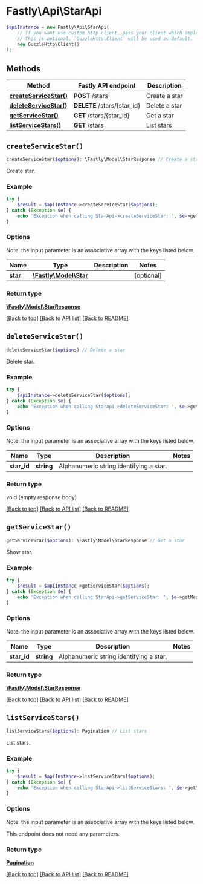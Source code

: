 # Fastly\Api\StarApi


```php
$apiInstance = new Fastly\Api\StarApi(
    // If you want use custom http client, pass your client which implements `GuzzleHttp\ClientInterface`.
    // This is optional, `GuzzleHttp\Client` will be used as default.
    new GuzzleHttp\Client()
);
```

## Methods

Method | Fastly API endpoint | Description
------------- | ------------- | -------------
[**createServiceStar()**](StarApi.md#createServiceStar) | **POST** /stars | Create a star
[**deleteServiceStar()**](StarApi.md#deleteServiceStar) | **DELETE** /stars/{star_id} | Delete a star
[**getServiceStar()**](StarApi.md#getServiceStar) | **GET** /stars/{star_id} | Get a star
[**listServiceStars()**](StarApi.md#listServiceStars) | **GET** /stars | List stars


## `createServiceStar()`

```php
createServiceStar($options): \Fastly\Model\StarResponse // Create a star
```

Create star.

### Example
```php
try {
    $result = $apiInstance->createServiceStar($options);
} catch (Exception $e) {
    echo 'Exception when calling StarApi->createServiceStar: ', $e->getMessage(), PHP_EOL;
}
```

### Options

Note: the input parameter is an associative array with the keys listed below.

Name | Type | Description  | Notes
------------- | ------------- | ------------- | -------------
**star** | [**\Fastly\Model\Star**](../Model/Star.md) |  | [optional]

### Return type

[**\Fastly\Model\StarResponse**](../Model/StarResponse.md)

[[Back to top]](#) [[Back to API list]](../../README.md#endpoints)
[[Back to README]](../../README.md)

## `deleteServiceStar()`

```php
deleteServiceStar($options) // Delete a star
```

Delete star.

### Example
```php
try {
    $apiInstance->deleteServiceStar($options);
} catch (Exception $e) {
    echo 'Exception when calling StarApi->deleteServiceStar: ', $e->getMessage(), PHP_EOL;
}
```

### Options

Note: the input parameter is an associative array with the keys listed below.

Name | Type | Description  | Notes
------------- | ------------- | ------------- | -------------
**star_id** | **string** | Alphanumeric string identifying a star. |

### Return type

void (empty response body)

[[Back to top]](#) [[Back to API list]](../../README.md#endpoints)
[[Back to README]](../../README.md)

## `getServiceStar()`

```php
getServiceStar($options): \Fastly\Model\StarResponse // Get a star
```

Show star.

### Example
```php
try {
    $result = $apiInstance->getServiceStar($options);
} catch (Exception $e) {
    echo 'Exception when calling StarApi->getServiceStar: ', $e->getMessage(), PHP_EOL;
}
```

### Options

Note: the input parameter is an associative array with the keys listed below.

Name | Type | Description  | Notes
------------- | ------------- | ------------- | -------------
**star_id** | **string** | Alphanumeric string identifying a star. |

### Return type

[**\Fastly\Model\StarResponse**](../Model/StarResponse.md)

[[Back to top]](#) [[Back to API list]](../../README.md#endpoints)
[[Back to README]](../../README.md)

## `listServiceStars()`

```php
listServiceStars($options): Pagination // List stars
```

List stars.

### Example
```php
try {
    $result = $apiInstance->listServiceStars($options);
} catch (Exception $e) {
    echo 'Exception when calling StarApi->listServiceStars: ', $e->getMessage(), PHP_EOL;
}
```

### Options

Note: the input parameter is an associative array with the keys listed below.

This endpoint does not need any parameters.

### Return type

[**Pagination**](../Model/Pagination.md)

[[Back to top]](#) [[Back to API list]](../../README.md#endpoints)
[[Back to README]](../../README.md)
